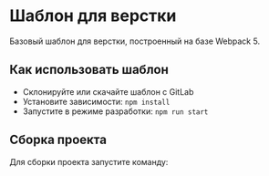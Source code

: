 # Шаблон для верстки

Базовый шаблон для верстки, построенный на базе Webpack 5.

## Как использовать шаблон
- Склонируйте или скачайте шаблон с GitLab
- Установите зависимости: ``` npm install ```
- Запустите в режиме разработки: ``` npm run start ```

## Сборка проекта
Для сборки проекта запустите команду:
